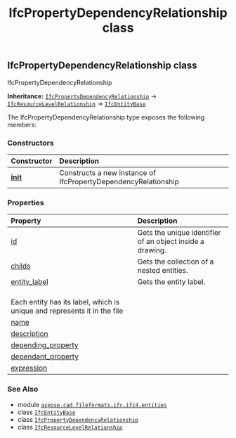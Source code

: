 ﻿---
title: IfcPropertyDependencyRelationship class
second_title: Aspose.CAD for Python via .NET API References
description: 
type: docs
weight: 4680
url: /python-net/aspose.cad.fileformats.ifc.ifc4.entities/ifcpropertydependencyrelationship/
is_root: false
---

## IfcPropertyDependencyRelationship class

IfcPropertyDependencyRelationship



**Inheritance:** [`IfcPropertyDependencyRelationship`](/cad/python-net/aspose.cad.fileformats.ifc.ifc4.entities/ifcpropertydependencyrelationship) → 
[`IfcResourceLevelRelationship`](/cad/python-net/aspose.cad.fileformats.ifc.ifc4.entities/ifcresourcelevelrelationship) → 
[`IfcEntityBase`](/cad/python-net/aspose.cad.fileformats.ifc/ifcentitybase)



The IfcPropertyDependencyRelationship type exposes the following members:

### Constructors
| Constructor | Description |
| :- | :- |
| [__init__](/cad/python-net/aspose.cad.fileformats.ifc.ifc4.entities/ifcpropertydependencyrelationship/__init__/#) | Constructs a new instance of IfcPropertyDependencyRelationship |


### Properties
| Property | Description |
| :- | :- |
| [id](/cad/python-net/aspose.cad.fileformats.ifc.ifc4.entities/ifcpropertydependencyrelationship/id) | Gets the unique identifier of an object inside a drawing. |
| [childs](/cad/python-net/aspose.cad.fileformats.ifc.ifc4.entities/ifcpropertydependencyrelationship/childs) | Gets the collection of a nested entities. |
| [entity_label](/cad/python-net/aspose.cad.fileformats.ifc.ifc4.entities/ifcpropertydependencyrelationship/entity_label) | Gets the entity label.<br/>Each entity has its label, which is unique and represents it in the file |
| [name](/cad/python-net/aspose.cad.fileformats.ifc.ifc4.entities/ifcpropertydependencyrelationship/name) |  |
| [description](/cad/python-net/aspose.cad.fileformats.ifc.ifc4.entities/ifcpropertydependencyrelationship/description) |  |
| [depending_property](/cad/python-net/aspose.cad.fileformats.ifc.ifc4.entities/ifcpropertydependencyrelationship/depending_property) |  |
| [dependant_property](/cad/python-net/aspose.cad.fileformats.ifc.ifc4.entities/ifcpropertydependencyrelationship/dependant_property) |  |
| [expression](/cad/python-net/aspose.cad.fileformats.ifc.ifc4.entities/ifcpropertydependencyrelationship/expression) |  |



### See Also
* module [`aspose.cad.fileformats.ifc.ifc4.entities`](..)
* class [`IfcEntityBase`](/cad/python-net/aspose.cad.fileformats.ifc/ifcentitybase)
* class [`IfcPropertyDependencyRelationship`](/cad/python-net/aspose.cad.fileformats.ifc.ifc4.entities/ifcpropertydependencyrelationship)
* class [`IfcResourceLevelRelationship`](/cad/python-net/aspose.cad.fileformats.ifc.ifc4.entities/ifcresourcelevelrelationship)
